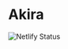 # Akira

![Netlify Status](https://api.netlify.com/api/v1/badges/130b0049-b94a-458a-9e8d-cecef5eaeb52/deploy-status)
